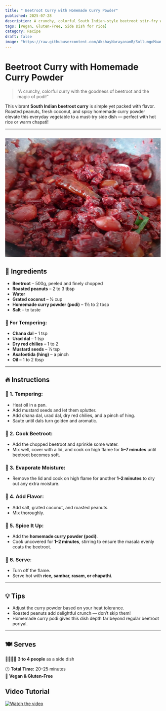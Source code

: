 ```yaml
---
title: " Beetroot Curry with Homemade Curry Powder"
published: 2025-07-28
description: A crunchy, colorful South Indian-style beetroot stir-fry with roasted peanuts, fresh coconut, and homemade curry podi.
tags: [Vegan, Gluten-Free, Side Dish for rice]
category: Recipe
draft: false
image: "https://raw.githubusercontent.com/AkshayNarayananB/SollungoMaami/master/images/beetroot curry.png"
---
```


#  Beetroot Curry with Homemade Curry Powder


> “A crunchy, colorful curry with the goodness of beetroot and the magic of podi!”

This vibrant **South Indian beetroot curry** is simple yet packed with flavor. Roasted peanuts, fresh coconut, and spicy homemade curry powder elevate this everyday vegetable to a must-try side dish — perfect with hot rice or warm chapati!

---
![beetroot curry](https://raw.githubusercontent.com/AkshayNarayananB/SollungoMaami/master/images/beetroot%20curry.png)
---


## 🛒 Ingredients

- **Beetroot** – 500g, peeled and finely chopped  
- **Roasted peanuts** – 2 to 3 tbsp  
- **Water**  
- **Grated coconut** – ½ cup  
- **Homemade curry powder (podi)** – 1½ to 2 tbsp  
- **Salt** – to taste  

### 🌾 For Tempering:

- **Chana dal** – 1 tsp  
- **Urad dal** – 1 tsp  
- **Dry red chilies** – 1 to 2  
- **Mustard seeds** – ½ tsp  
- **Asafoetida (hing)** – a pinch  
- **Oil** – 1 to 2 tbsp

---

## 🔥 Instructions

### 🔹 1. Tempering:

- Heat oil in a pan.  
- Add mustard seeds and let them splutter.  
- Add chana dal, urad dal, dry red chilies, and a pinch of hing.  
- Saute until dals turn golden and aromatic.

### 🔹 2. Cook Beetroot:

- Add the chopped beetroot and sprinkle some water.  
- Mix well, cover with a lid, and cook on high flame for **5–7 minutes** until beetroot becomes soft.

### 🔹 3. Evaporate Moisture:

- Remove the lid and cook on high flame for another **1–2 minutes** to dry out any extra moisture.

### 🔹 4. Add Flavor:

- Add salt, grated coconut, and roasted peanuts.  
- Mix thoroughly.

### 🔹 5. Spice It Up:

- Add the **homemade curry powder (podi)**.  
- Cook uncovered for **1–2 minutes**, stirring to ensure the masala evenly coats the beetroot.

### 🔹 6. Serve:

- Turn off the flame.  
- Serve hot with **rice, sambar, rasam, or chapathi**.

---

## 💡 Tips

-  Adjust the curry powder based on your heat tolerance.  
-  Roasted peanuts add delightful crunch — don’t skip them!  
-  Homemade curry podi gives this dish depth far beyond regular beetroot poriyal.

---

## 🍽️ Serves

👨‍👩‍👧‍👦 **3 to 4 people** as a side dish

🕒 **Total Time:** 20–25 minutes  
🌱 **Vegan & Gluten-Free**


## Video Tutorial

[![Watch the video](https://img.youtube.com/vi/3XQyO_O2XaM/0.jpg)](https://youtu.be/3XQyO_O2XaM?si=n8h3kp3Dz-HVOI-5)
